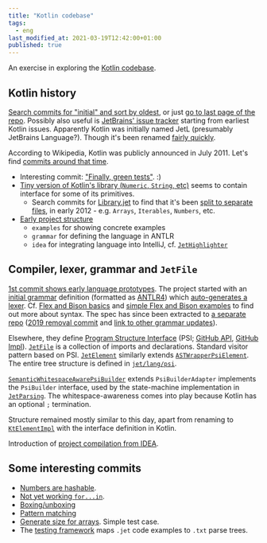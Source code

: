 ```yaml
---
title: "Kotlin codebase"
tags:
  - eng
last_modified_at: 2021-03-19T12:42:00+01:00
published: true
---
```


An exercise in exploring the [Kotlin codebase](https://github.com/JetBrains/kotlin).


## Kotlin history

[Search commits for "initial" and sort by oldest](https://github.com/JetBrains/kotlin/search?o=asc&q=initial&s=committer-date&type=commits),
or just [go to last page of the repo](https://github.com/JetBrains/kotlin/commits/master?after=a90a5f6dd40ecff839c9788fd1a95d7962f94aa7+80500&branch=master).
Possibly also useful is [JetBrains' issue tracker](https://youtrack.jetbrains.com/issues?q=%23Kotlin%20sort%20by:%20Updated%20asc)
starting from earliest Kotlin issues.
Apparently Kotlin was initially named JetL (presumably JetBrains Language?).
Though it's been renamed [fairly quickly](https://github.com/JetBrains/kotlin/commit/f58af7c737de2208b5e785c102de239b9e097c00).

According to Wikipedia, Kotlin was publicly announced in July 2011.
Let's find [commits around that time](https://github.com/JetBrains/kotlin/commits/324106904ccd1f1c3c56d6817d1edbaaaa5d79f0).
* Interesting commit: ["Finally, green tests"](https://github.com/JetBrains/kotlin/tree/9e28fe70c11a0528e6fec2a0c134b97339720e78). :)
* [Tiny version of Kotlin's library (`Numeric`, `String`, etc)](https://github.com/JetBrains/kotlin/blob/9e28fe70c11a0528e6fec2a0c134b97339720e78/idea/src/jet/Library.jet)
  seems to contain interface for some of its primitives.
  * Search commits for [Library.jet](https://github.com/JetBrains/kotlin/search?o=asc&q=Library.jet&s=committer-date&type=commits)
    to find that it's been [split to separate files](https://github.com/JetBrains/kotlin/commit/d9a4410fb10f24cdfcb9d2e17ca0c4bf7e30f418),
    in early 2012 - e.g. `Arrays`, `Iterables`, `Numbers`, etc.
* [Early project structure](https://github.com/JetBrains/kotlin/tree/a7919fdc1db453fd228739a94652ebf2ae8a6159)
  * `examples` for showing concrete examples
  * `grammar` for defining the language in ANTLR
  * `idea` for integrating language into IntelliJ, cf.
    [`JetHighlighter`](https://github.com/JetBrains/kotlin/blob/a7919fdc1db453fd228739a94652ebf2ae8a6159/idea/src/org/jetbrains/jet/lang/JetHighlighter.java)


## Compiler, lexer, grammar and `JetFile`

[1st commit shows early language prototypes](https://github.com/JetBrains/kotlin/tree/369b1974782b821e44b7aa6cd68e2e41eb2ba036/examples/src).
The project started with an
[initial grammar](https://github.com/JetBrains/kotlin/commit/6d6a22de1d8bc6a4faff1618e8202c65b9a42c32)
definition (formatted as [ANTLR4](https://www.antlr.org/)) which
[auto-generates a lexer](https://github.com/JetBrains/kotlin/tree/0a0dff367a03a6c23c8d2b961b0f09c40832d6f7/idea/src/org/jetbrains/jet/lexer).
Cf. [Flex and Bison basics](https://www.oreilly.com/library/view/flex-bison/9780596805418/ch01.html)
and [simple Flex and Bison examples](https://github.com/tkukurin/Proj.Lex)
to find out more about syntax.
The spec has since been extracted to [a separate repo](https://github.com/Kotlin/kotlin-spec/tree/release)
([2019 removal commit](https://github.com/JetBrains/kotlin/commit/6f04deff0e636fa8c661aeebf50f9ac17bf22499)
and [link to other grammar updates](https://github.com/JetBrains/kotlin/search?o=asc&p=1&q=grammar&s=committer-date&type=commits)).

Elsewhere, they define
[Program Structure Interface](https://plugins.jetbrains.com/docs/intellij/psi.html)
(PSI; [GitHub API](https://github.com/JetBrains/intellij-community/blob/master/platform/core-api/src/com/intellij/psi),
[GitHub Impl](https://github.com/JetBrains/intellij-community/tree/master/platform/core-impl/src/com/intellij/psi)).
[`JetFile`](https://github.com/JetBrains/kotlin/blob/d9a4410fb10f24cdfcb9d2e17ca0c4bf7e30f418/compiler/frontend/src/org/jetbrains/jet/lang/psi/JetFile.java)
is a collection of imports and declarations.
Standard visitor pattern based on PSI.
[`JetElement`](https://github.com/JetBrains/kotlin/blob/d9a4410fb10f24cdfcb9d2e17ca0c4bf7e30f418/compiler/frontend/src/org/jetbrains/jet/lang/psi/JetElement.java)
similarly extends [`ASTWrapperPsiElement`](https://github.com/JetBrains/kotlin/blob/d9a4410fb10f24cdfcb9d2e17ca0c4bf7e30f418/compiler/frontend/src/org/jetbrains/jet/lang/psi/JetElement.java#L19).
The entire tree structure is defined in [`jet/lang/psi`](https://github.com/JetBrains/kotlin/tree/d9a4410fb10f24cdfcb9d2e17ca0c4bf7e30f418/compiler/frontend/src/org/jetbrains/jet/lang/psi).

[`SemanticWhitespaceAwarePsiBuilder`](https://sourcegraph.com/github.com/JetBrains/kotlin@ddf0213e44a2a2b646ed1de406c8f1dde04edeb3/-/blob/idea/src/org/jetbrains/jet/lang/parsing/SemanticWitespaceAwarePsiBuilder.java#L12)
extends `PsiBuilderAdapter`
implements the `PsiBuilder` interface,
used by the state-machine implementation in
[`JetParsing`](https://github.com/JetBrains/kotlin/blob/ddf0213e44a2a2b646ed1de406c8f1dde04edeb3/idea/src/org/jetbrains/jet/lang/parsing/JetParsing.java).
The whitespace-awareness comes into play because Kotlin has an optional `;`
termination.

Structure remained mostly similar to this day, apart from renaming to
[`KtElementImpl`](https://github.com/JetBrains/kotlin/blob/master/compiler/psi/src/org/jetbrains/kotlin/psi/KtElementImpl.java)
with the interface definition in Kotlin.

Introduction of [project compilation from IDEA](https://github.com/JetBrains/kotlin/commit/36292d410b72ca7a5acbb111e104ff6cb40e11d5).


## Some interesting commits

* [Numbers are hashable](https://github.com/JetBrains/kotlin/commit/36292d410b72ca7a5acbb111e104ff6cb40e11d5).
* [Not yet working `for...in`](https://github.com/JetBrains/kotlin/commit/3aa9079ea217b1b5492e22562ee81a47263d2a50).
* [Boxing/unboxing](https://github.com/JetBrains/kotlin/blob/e74ea049afce6f64d2fb513fb86c918411cc06d9/idea/src/org/jetbrains/jet/codegen/StackValue.java#L45)
* [Pattern matching](https://github.com/JetBrains/kotlin/commit/a58672515a88270376c444eaee09e1962a6ddd64)
* [Generate size for arrays](https://github.com/JetBrains/kotlin/commit/4c7768b47d93942ba9fb7e93c31e74d52f50816d).
  Simple test case.
* The [testing framework](https://github.com/JetBrains/kotlin/commit/4d4e9cc342b08d1d533e923dcc713bbbeeddc1d5)
  maps `.jet` code examples to `.txt` parse trees.



